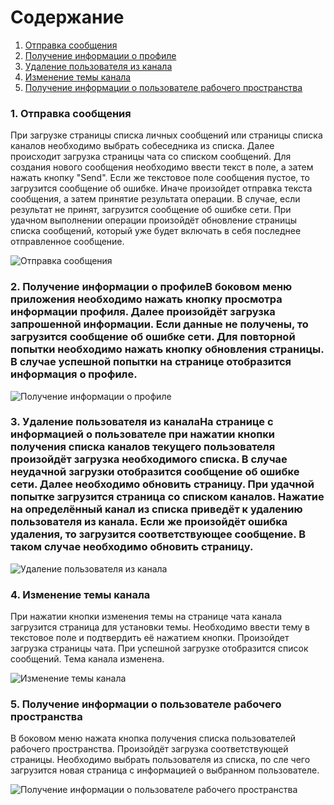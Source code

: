 ﻿# Содержание
1. [Отправка сообщения](#1)
2. [Получение информации о профиле](#2)
3. [Удаление пользователя из канала](#3)
4. [Изменение темы канала](#4)
5. [Получение информации о  пользователе рабочего пространства](#5)

### 1. Отправка сообщения<a name="1"></a>
При загрузке страницы списка личных сообщений или страницы списка каналов необходимо выбрать собеседника из списка. Далее происходит загрузка страницы чата со списком сообщений. Для создания нового сообщения необходимо ввести текст в поле, а затем нажать кнопку "Send". Если же текстовое поле сообщения пустое, то загрузится сообщение об ошибке. Иначе произойдет отправка текста сообщения, а затем принятие результата операции. В случае, если результат не принят, загрузится сообщение об ошибке сети. При удачном выполнении операции произойдёт обновление страницы списка сообщений, который уже будет включать в себя последнее отправленное сообщение.

![Отправка сообщения](https://github.com/kateLap/SlackClient/blob/master/Images/Diagrams/Activity/SendMessage.JPG)

### 2. Получение информации о профиле<a name="2"></a>В боковом меню приложения необходимо нажать кнопку просмотра информации профиля. Далее произойдёт загрузка запрошенной информации. Если данные не получены, то загрузится сообщение об ошибке сети. Для повторной попытки необходимо нажать кнопку обновления страницы. В случае успешной попытки на странице отобразится информация о профиле.

![Получение информации о профиле](https://github.com/kateLap/SlackClient/blob/master/Images/Diagrams/Activity/ProfileInfo.JPG)

### 3. Удаление пользователя из канала<a name="3"></a>На странице с информацией о пользователе при нажатии кнопки получения списка каналов текущего пользователя произойдёт загрузка необходимого списка. В случае неудачной загрузки отобразится сообщение об ошибке сети. Далее необходимо обновить страницу. При удачной попытке загрузится страница со списком каналов. Нажатие на определённый канал из списка приведёт к удалению пользователя из канала. Если же произойдёт ошибка удаления, то загрузится соответствующее сообщение. В таком случае необходимо обновить страницу.

![Удаление пользователя из канала](https://github.com/kateLap/SlackClient/blob/master/Images/Diagrams/Activity/KickUser.JPG)

### 4. Изменение темы канала<a name="4"></a>
При нажатии кнопки изменения темы на странице чата канала загрузится страница для установки темы. Необходимо ввести тему в текстовое поле и подтвердить её нажатием кнопки. Произойдет загрузка страницы чата. При успешной загрузке отобразится список сообщений. Тема канала изменена.

![Изменение темы канала](https://github.com/kateLap/SlackClient/blob/master/Images/Diagrams/Activity/SetTopic.JPG)

### 5. Получение информации о  пользователе рабочего пространства<a name="5"></a>
В боковом меню нажата кнопка получения списка пользователей рабочего пространства. Произойдёт загрузка соответствующей страницы. Необходимо выбрать пользователя из списка, по сле чего загрузится новая страница с информацией о выбранном пользователе. 

![Получение информации о  пользователе рабочего пространства](https://github.com/kateLap/SlackClient/blob/master/Images/Diagrams/Activity/UsersInformation.JPG)